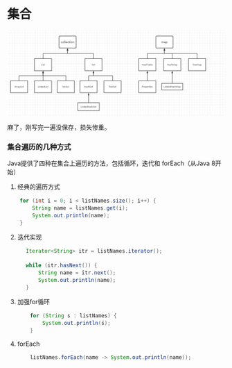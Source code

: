 # 集合

![image-20220319205725889](image-20220319205725889.png)

麻了，刚写完一遍没保存，损失惨重。

### 集合遍历的几种方式

Java提供了四种在集合上遍历的方法，包括循环，迭代和 forEach（从Java 8开始）

1. 经典的遍历方式

```java
    for (int i = 0; i < listNames.size(); i++) {
        String name = listNames.get(i);
        System.out.println(name);
    }
```
2. 迭代实现
 ```java
       Iterator<String> itr = listNames.iterator();
   
       while (itr.hasNext()) {
           String name = itr.next();
           System.out.println(name);
       }
   ```

3. 加强for循环

   ```java
       for (String s : listNames) {
           System.out.println(s);
       }
   ```

4. forEach
   ```java
       listNames.forEach(name -> System.out.println(name));
   ```

   

